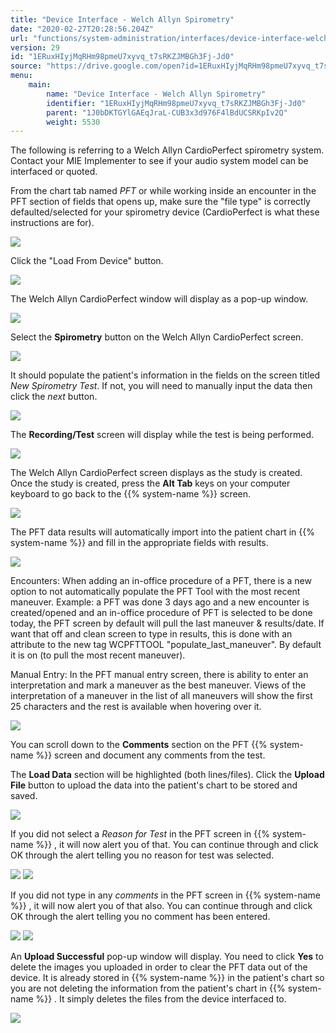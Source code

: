 ```yaml
---
title: "Device Interface - Welch Allyn Spirometry"
date: "2020-02-27T20:28:56.204Z"
url: "functions/system-administration/interfaces/device-interface-welch-allyn-spirometry.html"
version: 29
id: "1ERuxHIyjMqRHm98pmeU7xyvq_t7sRKZJMBGh3Fj-Jd0"
source: "https://drive.google.com/open?id=1ERuxHIyjMqRHm98pmeU7xyvq_t7sRKZJMBGh3Fj-Jd0"
menu:
    main:
        name: "Device Interface - Welch Allyn Spirometry"
        identifier: "1ERuxHIyjMqRHm98pmeU7xyvq_t7sRKZJMBGh3Fj-Jd0"
        parent: "1J0bDKTGYlGAEqJraL-CUB3x3d976F4lBdUCSRKpIv2Q"
        weight: 5530
---
```

The following is referring to a Welch Allyn CardioPerfect spirometry system. Contact your MIE Implementer to see if your audio system model can be interfaced or quoted.

From the chart tab named *PFT* or while working inside an encounter in the PFT section of fields that opens up, make sure the "file type" is correctly defaulted/selected for your spirometry device (CardioPerfect is what these instructions are for).

![](device-interface-welch-allyn-spirometry.images/image1.png)

Click the "Load From Device" button.

![](device-interface-welch-allyn-spirometry.images/image3.png)

The Welch Allyn CardioPerfect window will display as a pop-up window.

![](device-interface-welch-allyn-spirometry.images/image2.png)

Select the **Spirometry** button on the Welch Allyn CardioPerfect screen.

![](device-interface-welch-allyn-spirometry.images/image5.png)

It should populate the patient's information in the fields on the screen titled *New Spirometry Test*. If not, you will need to manually input the data then click the *next* button.

![](device-interface-welch-allyn-spirometry.images/image4.png)

The **Recording/Test** screen will display while the test is being performed.

![](device-interface-welch-allyn-spirometry.images/image7.png)

The Welch Allyn CardioPerfect screen displays as the study is created. Once the study is created, press the **Alt Tab** keys on your computer keyboard to go back to the {{% system-name %}} screen.

![](device-interface-welch-allyn-spirometry.images/image6.png)

The PFT data results will automatically import into the patient chart in {{% system-name %}} and fill in the appropriate fields with results.

![](device-interface-welch-allyn-spirometry.images/image9.png)

Encounters: When adding an in-office procedure of a PFT, there is a new option to not automatically populate the PFT Tool with the most recent maneuver. Example: a PFT was done 3 days ago and a new encounter is created/opened and an in-office procedure of PFT is selected to be done today, the PFT screen by default will pull the last maneuver & results/date. If want that off and clean screen to type in results, this is done with an attribute to the new tag WCPFTTOOL "populate_last_maneuver". By default it is on (to pull the most recent maneuver).

Manual Entry: In the PFT manual entry screen, there is ability to enter an interpretation and mark a maneuver as the best maneuver. Views of the interpretation of a maneuver in the list of all maneuvers will show the first 25 characters and the rest is available when hovering over it.

![](device-interface-welch-allyn-spirometry.images/image8.png)

You can scroll down to the **Comments** section on the PFT {{% system-name %}} screen and document any comments from the test.

The **Load Data** section will be highlighted (both lines/files). Click the **Upload File** button to upload the data into the patient's chart to be stored and saved.

![](device-interface-welch-allyn-spirometry.images/image12.png)

If you did not select a *Reason for Test* in the PFT screen in {{% system-name %}} , it will now alert you of that. You can continue through and click OK through the alert telling you no reason for test was selected.

![](device-interface-welch-allyn-spirometry.images/image10.png) ![](device-interface-welch-allyn-spirometry.images/image11.png)

If you did not type in any *comments* in the PFT screen in {{% system-name %}} , it will now alert you of that also. You can continue through and click OK through the alert telling you no comment has been entered.

![](device-interface-welch-allyn-spirometry.images/image13.png) ![](device-interface-welch-allyn-spirometry.images/image14.png)

An **Upload Successful** pop-up window will display. You need to click **Yes** to delete the images you uploaded in order to clear the PFT data out of the device. It is already stored in {{% system-name %}} in the patient's chart so you are not deleting the information from the patient's chart in {{% system-name %}} . It simply deletes the files from the device interfaced to.

![](device-interface-welch-allyn-spirometry.images/image15.png)

